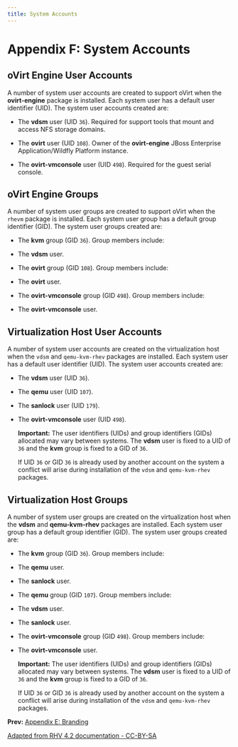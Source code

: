 ```yaml
---
title: System Accounts
---
```


# Appendix F: System Accounts

## oVirt Engine User Accounts

A number of system user accounts are created to support oVirt when the **ovirt-engine** package is installed. Each system user has a default user identifier (UID). The system user accounts created are:

* The **vdsm** user (UID `36`). Required for support tools that mount and access NFS storage domains.

* The **ovirt** user (UID `108`). Owner of the **ovirt-engine** JBoss Enterprise Application/Wildfly Platform instance.

* The **ovirt-vmconsole** user (UID `498`). Required for the guest serial console.

## oVirt Engine Groups

A number of system user groups are created to support oVirt when the `rhevm` package is installed. Each system user group has a default group identifier (GID). The system user groups created are:

* The **kvm** group (GID `36`). Group members include:

* The **vdsm** user.

* The **ovirt** group (GID `108`). Group members include:

* The **ovirt** user.

* The **ovirt-vmconsole** group (GID `498`). Group members include:

* The **ovirt-vmconsole** user.

## Virtualization Host User Accounts

A number of system user accounts are created on the virtualization host when the `vdsm` and `qemu-kvm-rhev` packages are installed. Each system user has a default user identifier (UID). The system user accounts created are:

* The **vdsm** user (UID `36`).

* The **qemu** user (UID `107`).

* The **sanlock** user (UID `179`).

* The **ovirt-vmconsole** user (UID `498`).

    **Important:** The user identifiers (UIDs) and group identifiers (GIDs) allocated may vary between systems. The **vdsm** user is fixed to a UID of `36` and the **kvm** group is fixed to a GID of `36`.

    If UID `36` or GID `36` is already used by another account on the system a conflict will arise during installation of the `vdsm` and `qemu-kvm-rhev` packages.

## Virtualization Host Groups

A number of system user groups are created on the virtualization host when the **vdsm** and **qemu-kvm-rhev** packages are installed. Each system user group has a default group identifier (GID). The system user groups created are:

* The **kvm** group (GID `36`). Group members include:

* The **qemu** user.

* The **sanlock** user.

* The **qemu** group (GID `107`). Group members include:

* The **vdsm** user.

* The **sanlock** user.

* The **ovirt-vmconsole** group (GID `498`). Group members include:

* The **ovirt-vmconsole** user.

    **Important:** The user identifiers (UIDs) and group identifiers (GIDs) allocated may vary between systems. The **vdsm** user is fixed to a UID of `36` and the **kvm** group is fixed to a GID of `36`.

    If UID `36` or GID `36` is already used by another account on the system a conflict will arise during installation of the `vdsm` and `qemu-kvm-rhev` packages.

**Prev:** [Appendix E: Branding](../appe-Branding)

[Adapted from RHV 4.2 documentation - CC-BY-SA](https://access.redhat.com/documentation/en-us/red_hat_virtualization/4.2/html/administration_guide/appe-system_accounts)
